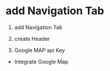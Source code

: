 # add Navigation Tab

1. add Navigation Tab

2. create Header

3. Google MAP api Key

- Integrate Google Map
